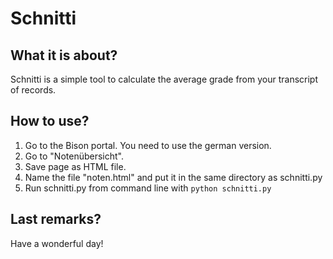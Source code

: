 # Schnitti 
## What it is about?
Schnitti is a simple tool to calculate the average grade from your transcript of records.
## How to use?
1. Go to the Bison portal. You need to use the german version.
2. Go to "Notenübersicht".
3. Save page as HTML file.
4. Name the file "noten.html" and put it in the same directory as schnitti.py
5. Run schnitti.py from command line with `python schnitti.py`

## Last remarks?
Have a wonderful day!
